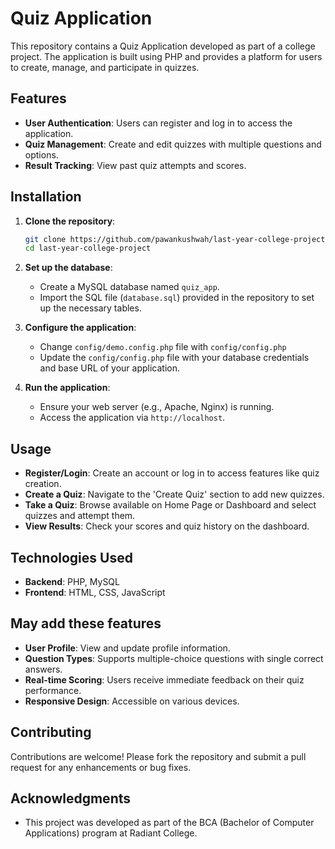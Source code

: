 # Quiz Application

This repository contains a Quiz Application developed as part of a college project. The application is built using PHP and provides a platform for users to create, manage, and participate in quizzes.

## Features

- **User Authentication**: Users can register and log in to access the application.
- **Quiz Management**: Create and edit quizzes with multiple questions and options.
- **Result Tracking**: View past quiz attempts and scores.

## Installation

1. **Clone the repository**:
   ```bash
   git clone https://github.com/pawankushwah/last-year-college-project.git
   cd last-year-college-project
   ```

2. **Set up the database**:
   - Create a MySQL database named `quiz_app`.
   - Import the SQL file (`database.sql`) provided in the repository to set up the necessary tables.

3. **Configure the application**:
   - Change `config/demo.config.php` file with `config/config.php`
   - Update the `config/config.php` file with your database credentials and base URL of your application.

4. **Run the application**:
   - Ensure your web server (e.g., Apache, Nginx) is running.
   - Access the application via `http://localhost`.

## Usage

- **Register/Login**: Create an account or log in to access features like quiz creation.
- **Create a Quiz**: Navigate to the 'Create Quiz' section to add new quizzes.
- **Take a Quiz**: Browse available on Home Page or Dashboard and select quizzes and attempt them.
- **View Results**: Check your scores and quiz history on the dashboard.

## Technologies Used

- **Backend**: PHP, MySQL
- **Frontend**: HTML, CSS, JavaScript

## May add these features

- **User Profile**: View and update profile information.
- **Question Types**: Supports multiple-choice questions with single correct answers.
- **Real-time Scoring**: Users receive immediate feedback on their quiz performance.
- **Responsive Design**: Accessible on various devices.

## Contributing

Contributions are welcome! Please fork the repository and submit a pull request for any enhancements or bug fixes.

## Acknowledgments

- This project was developed as part of the BCA (Bachelor of Computer Applications) program at Radiant College.